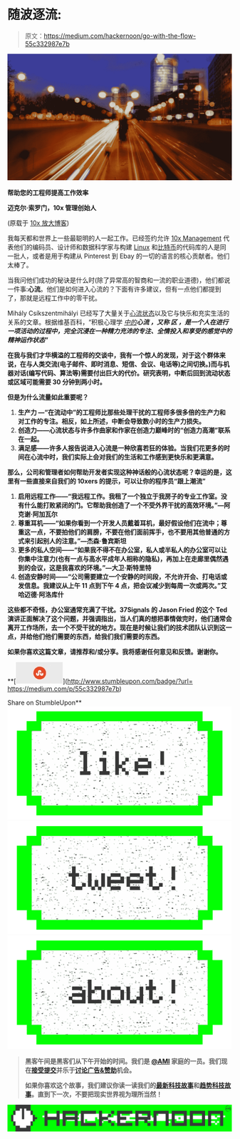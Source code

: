 # 随波逐流:

> 原文：<https://medium.com/hackernoon/go-with-the-flow-55c332987e7b>

![](img/e1a19ba1d3e6660a96c4e3327611a2ff.png)

**帮助您的工程师提高工作效率**

**迈克尔·索罗门，10x 管理创始人**

(原载于 [10x 放大博客](http://www.10xmanagement.com/blog/))

我每天都和世界上一些最聪明的人一起工作。已经签约允许 [10x Management](http://www.10xmanagement.com/) 代表他们的编码员、设计师和数据科学家与构建 [Linux](https://hackernoon.com/tagged/linux) 和[比特币](https://hackernoon.com/tagged/bitcoin)的代码库的人是同一批人，或者是用于构建从 Pinterest 到 Ebay 的一切的语言的核心贡献者。他们太棒了。

当我问他们成功的秘诀是什么时(除了异常高的智商和一流的职业道德)，他们都说一件事:**心流**。他们是如何进入心流的？下面有许多建议，但有一点他们都提到了，那就是远程工作中的零干扰。

Mihály Csíkszentmihályi 已经写了大量关于[心流状态](http://en.wikipedia.org/wiki/Flow_(psychology))以及它与快乐和充实生活的关系的文章。根据维基百科，“积极心理学 [*中的*](https://en.wikipedia.org/wiki/Positive_psychology)*****心流*** *，又称* ***区*** *，是一个人在进行一项活动的过程中，完全沉浸在一种精力充沛的专注、全情投入和享受的感觉中的精神运作状态*”**

**在我与我们才华横溢的工程师的交谈中，我有一个惊人的发现，对于这个群体来说，在与人类交流(电子邮件、即时消息、短信、会议、电话等)之间切换。)而与机器对话(编写代码、算法等)需要付出巨大的代价。研究表明，中断后回到流动状态或区域可能需要 30 分钟到两小时。**

**但是为什么流量如此重要呢？**

1.  ****生产力** —“在流动中”的工程师比那些处理干扰的工程师多很多倍的生产力和对工作的专注。相反，如上所述，中断会导致数小时的生产力损失。**
2.  ****创造力**——心流状态与许多作曲家和作家在创造力巅峰时的“创造力高潮”联系在一起。**
3.  ****满足感**——许多人报告说进入心流是一种欣喜若狂的体验。当我们花更多的时间在心流中时，我们实际上会对我们的生活和工作感到更快乐和更满意。**

**那么，公司和管理者如何帮助开发者实现这种神话般的心流状态呢？幸运的是，这里有一些直接来自我们的 10xers 的提示，可以让你的程序员“跟上潮流”**

1.  **启用远程工作——“我远程工作。我租了一个独立于我房子的专业工作室。没有什么能打败紧闭的门。它帮助我创造了一个不受外界干扰的高效环境。”—阿克谢·阿加瓦尔**
2.  ****尊重耳机**——“如果你看到一个开发人员戴着耳机，最好假设他们在流中；尊重这一点，不要拍他们的肩膀，不要在他们面前挥手，也不要用其他普通的方式来引起别人的注意。”—杰森·鲁宾斯坦**
3.  ****更多的私人空间**——“如果我不得不在办公室，私人或半私人的办公室可以让你集中注意力(也有一点与高水平成年人相称的隐私)，再加上在走廊里偶然遇到的会议，这是我喜欢的环境。”—大卫·斯特里特**
4.  **创造安静时间——“公司需要建立一个安静的时间段，不允许开会、打电话或发信息。我建议从上午 11 点到下午 4 点，把会议减少到每周一次或两次。”艾哈迈德·阿洛库什**

**这些都不奇怪，办公室通常充满了干扰。37Signals 的 Jason Fried 的这个 Ted 演讲正面解决了这个问题，并强调指出，当人们真的想把事情做完时，他们通常会离开工作场所，去一个不受干扰的地方。现在是时候让我们的技术团队认识到这一点，并给他们他们需要的东西，给我们我们需要的东西。**

****如果你喜欢这篇文章，请推荐和/或分享。我将感谢任何意见和反馈。谢谢你。****

**[![](img/019ea8ed1d134ccab3909418550878c8.png)](http://www.stumbleupon.com/badge/?url= https://medium.com/p/55c332987e7b)

Share on StumbleUpon** **[![](img/50ef4044ecd4e250b5d50f368b775d38.png)](http://bit.ly/HackernoonFB)****[![](img/979d9a46439d5aebbdcdca574e21dc81.png)](https://goo.gl/k7XYbx)****[![](img/2930ba6bd2c12218fdbbf7e02c8746ff.png)](https://goo.gl/4ofytp)**

> **黑客午间是黑客们从下午开始的时间。我们是 [@AMI](http://bit.ly/atAMIatAMI) 家庭的一员。我们现在[接受提交](http://bit.ly/hackernoonsubmission)并乐于[讨论广告&赞助](mailto:partners@amipublications.com)机会。**
> 
> **如果你喜欢这个故事，我们建议你读一读我们的[最新科技故事](http://bit.ly/hackernoonlatestt)和[趋势科技故事](https://hackernoon.com/trending)。直到下一次，不要把现实世界视为理所当然！**

**[![](img/be0ca55ba73a573dce11effb2ee80d56.png)](https://goo.gl/Ahtev1)**